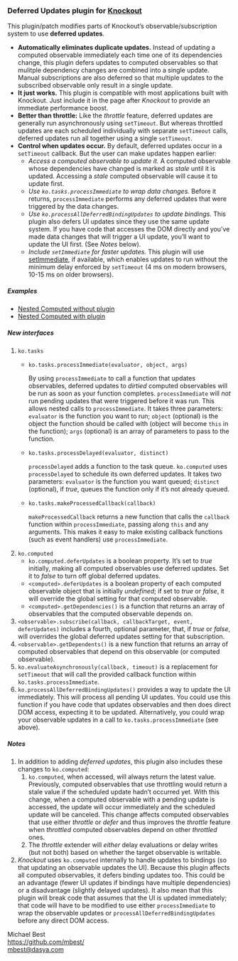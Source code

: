### **Deferred Updates** plugin for [Knockout](http://knockoutjs.com/)

This plugin/patch modifies parts of Knockout’s observable/subscription system to use **deferred updates**.

* **Automatically eliminates duplicate updates.** Instead of updating a computed observable immediately each time one of its dependencies change, this plugin defers updates to computed observables so that mulitple dependency changes are combined into a single update. Manual subscriptions are also deferred so that multiple updates to the subscribed observable only result in a single update.
* **It just works.** This plugin is compatible with most applications built with Knockout. Just include it in the page after *Knockout* to provide an immediate performance boost.
* **Better than throttle:** Like the *throttle* feature, deferred updates are generally run asynchronously using `setTimeout`. But whereas throttled updates are each scheduled individually with separate `setTimeout` calls, deferred updates run all together using a single `setTimeout`.
* **Control when updates occur.** By default, deferred updates occur in a `setTimeout` callback. But the user can make updates happen earlier:
   * *Access a computed observable to update it.* A computed observable whose dependencies have changed is marked as *stale* until it is updated. Accessing a *stale* computed observable will cause it to update first.
   * *Use `ko.tasks.processImmediate` to wrap data changes.* Before it returns, `processImmediate` performs any deferred updates that were triggered by the data changes.
   * *Use `ko.processAllDeferredBindingUpdates` to update bindings.* This plugin also defers UI updates since they use the same update system. If you have code that accesses the DOM directly and you’ve made data changes that will trigger a UI update, you’ll want to update the UI first. (See *Notes* below).
   * *Include `setImmediate` for faster updates.* This plugin will use [setImmediate](https://github.com/NobleJS/setImmediate), if available, which enables updates to run without the minimum delay enforced by `setTimeout` (4 ms on modern browsers, 10-15 ms on older browsers).

##### Examples

* [Nested Computed without plugin](http://mbest.github.com/knockout-deferred-updates/examples/nested-computed-noplugin.html)
* [Nested Computed with plugin](http://mbest.github.com/knockout-deferred-updates/examples/nested-computed-plugin.html)

##### New interfaces

1. `ko.tasks`
   * `ko.tasks.processImmediate(evaluator, object, args)`

      By using `processImmediate` to call a function that updates observables, deferred updates to *dirtied* computed observables will be run as soon as your function completes. `processImmediate` will *not* run pending updates that were triggered before it was run. This allows nested calls to `processImmediate`. It takes three parameters: `evaluator` is the function you want to run; `object` (optional) is the object the function should be called with (object will become `this` in the function); `args` (optional) is an array of parameters to pass to the function.
   * `ko.tasks.processDelayed(evaluator, distinct)`

      `processDelayed` adds a function to the task queue. `ko.computed` uses `processDelayed` to schedule its own deferred updates. It takes two parameters: `evaluator` is the function you want queued; `distinct` (optional), if *true*, queues the function only if it’s not already queued.
   * `ko.tasks.makeProcessedCallback(callback)`

      `makeProcessedCallback` returns a new function that calls the `callback` function within `processImmediate`, passing along `this` and any arguments. This makes it easy to make existing callback functions (such as event handlers) use `processImmediate`.
2. `ko.computed`
   * `ko.computed.deferUpdates` is a boolean property. It’s set to *true* initially, making all computed observables use deferred updates. Set it to *false* to turn off global deferred updates.
   * `<computed>.deferUpdates` is a boolean property of each computed observable object that is initially *undefined*; if set to *true* or *false*, it will override the global setting for that computed observable.
   * `<computed>.getDependencies()` is a function that returns an array of observables that the computed observable depends on.
3. `<observable>.subscribe(callback, callbackTarget, event, deferUpdates)` includes a fourth, optional parameter, that, if *true* or *false*, will overrides the global deferred updates setting for that subscription.
4. `<observable>.getDependents()` is a new function that returns an array of computed observables that depend on this observable (or computed observable).
5. `ko.evaluateAsynchronously(callback, timeout)` is a replacement for `setTimeout` that will call the provided callback function within `ko.tasks.processImmediate`.
6. `ko.processAllDeferredBindingUpdates()` provides a way to update the UI immediately. This will process all pending UI updates. You could use this function if you have code that updates observables and then does direct DOM access, expecting it to be updated. Alternatively, you could wrap your observable updates in a call to `ko.tasks.processImmediate` (see above).

##### Notes

1. In addition to adding *deferred updates*, this plugin also includes these changes to `ko.computed`:
   1. `ko.computed`, when accessed, will always return the latest value. Previously, computed observables that use throttling would return a stale value if the scheduled update hadn’t occurred yet. With this change, when a computed observable with a pending update is accessed, the update will occur immediately and the scheduled update will be canceled. This change affects computed observables that use either *throttle* or *defer* and thus improves the *throttle* feature when *throttled* computed observables depend on other *throttled* ones.
   2. The *throttle* extender will *either* delay evaluations or delay writes (but not both) based on whether the target observable is writable.
2. *Knockout* uses `ko.computed` internally to handle updates to bindings (so that updating an observable updates the UI). Because this plugin affects all computed observables, it defers binding updates too. This could be an advantage (fewer UI updates if bindings have multiple dependencies) or a disadvantage (slightly delayed updates). It also mean that this plugin will break code that assumes that the UI is updated immediately; that code will have to be modified to use either `processImmediate` to wrap the observable updates or  `processAllDeferredBindingUpdates` before any direct DOM access.

Michael Best<br>
https://github.com/mbest/<br>
mbest@dasya.com
